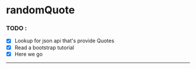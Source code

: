 # randomQuote
### TODO :

- [x] Lookup for json api that's provide Quotes
- [x] Read a bootstrap tutorial
- [x] Here we go

___
